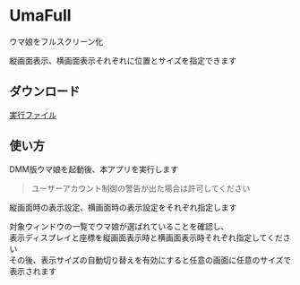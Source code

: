 # UmaFull
ウマ娘をフルスクリーン化

縦画面表示、横画面表示それぞれに位置とサイズを指定できます

## ダウンロード
[実行ファイル](https://github.com/about518/UmaFull/releases/latest/download/UmaFull.exe)

## 使い方
DMM版ウマ娘を起動後、本アプリを実行します
> ユーザーアカウント制御の警告が出た場合は許可してください
 
縦画面時の表示設定、横画面時の表示設定をそれぞれ指定します

対象ウィンドウの一覧でウマ娘が選ばれていることを確認し、  
表示ディスプレイと座標を縦画面表示時と横画面表示時それぞれ指定してください  
その後、表示サイズの自動切り替えを有効にすると任意の画面に任意のサイズで表示されます
